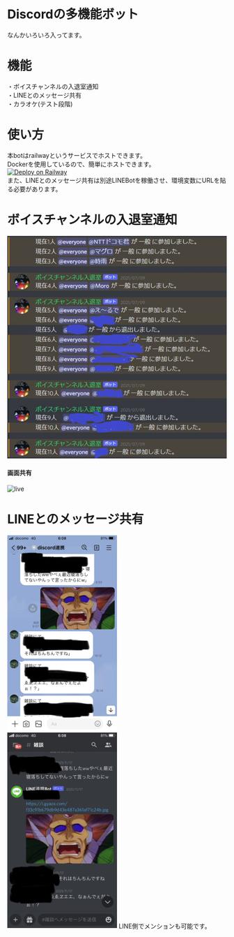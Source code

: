 # Discordの多機能ボット
なんかいろいろ入ってます。

# 機能
・ボイスチャンネルの入退室通知  
・LINEとのメッセージ共有  
・カラオケ(テスト段階)  

# 使い方
本botはrailwayというサービスでホストできます。  
Dockerを使用しているので、簡単にホストできます。  
[![Deploy on Railway](https://railway.app/button.svg)](https://railway.app/new/template/2sSv0z?referralCode=yFsnKR)  
また、LINEとのメッセージ共有は別途LINEBotを稼働させ、環境変数にURLを貼る必要があります。

# ボイスチャンネルの入退室通知
![in](https://github.com/maguro-alternative/mywebsite/blob/main/pic/disvlog.png?raw=true)
#### 画面共有  
![live](https://cdn.discordapp.com/attachments/701369221548081170/907283790278307920/b0098752421e8a5d.JPG)  

# LINEとのメッセージ共有
<img src="https://raw.githubusercontent.com/maguro-alternative/mywebsite/main/pic/IMG_8389.png" width="50%"/>
<img src="https://raw.githubusercontent.com/maguro-alternative/mywebsite/main/pic/IMG_8390.png" width="50%"/>
LINE側でメンションも可能です。  